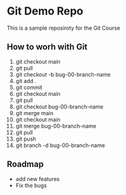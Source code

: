 # Git Demo  Repo
This is a sample reposiroty for the Git Course

## How to worh with Git
1. git checkout main
2. git pull
3. git checkout -b bug-00-branch-name
4. git add .
5. git commit
6. git checkout main
7. git pull
8. git checkout bug-00-branch-name
9. git merge main
10. git checkout main
11. git merge bug-00-branch-name
12. git  pull
13. git push
14. git branch -d bug-00-branch-name


## Roadmap
* add new features
* Fix the bugs